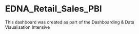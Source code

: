 # EDNA_Retail_Sales_PBI
This dashboard was created as part of the Dashboarding &amp; Data Visualisation Intensive
